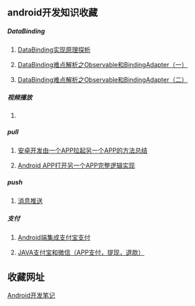 


## android开发知识收藏

##### DataBinding

1. [DataBinding实现原理探析](https://www.jianshu.com/p/7c8b484cda91)

2. [DataBinding难点解析之Observable和BindingAdapter（一）](https://www.jianshu.com/p/7c8b484cda91)

3. [DataBinding难点解析之Observable和BindingAdapter（二）](https://www.jianshu.com/p/686bfc58bbb0)


##### 视频播放

1. []()


##### pull

1. [安卓开发由一个APP拉起另一个APP的方法总结](https://blog.csdn.net/zang_chen/article/details/76677846)

2. [Android APP打开另一个APP完整逻辑实现](https://blog.csdn.net/DT235201314/article/details/80255143)


##### push

1. [消息推送]()


##### 支付

1. [Android端集成支付宝支付](https://blog.csdn.net/qq_36488374/article/details/79489014)

2. [JAVA支付宝和微信（APP支付，提现，退款）](https://blog.csdn.net/qq_37711237/article/details/79932836)




## 收藏网址

[Android开发笔记](https://blog.csdn.net/aqi00/article/details/50012511)
